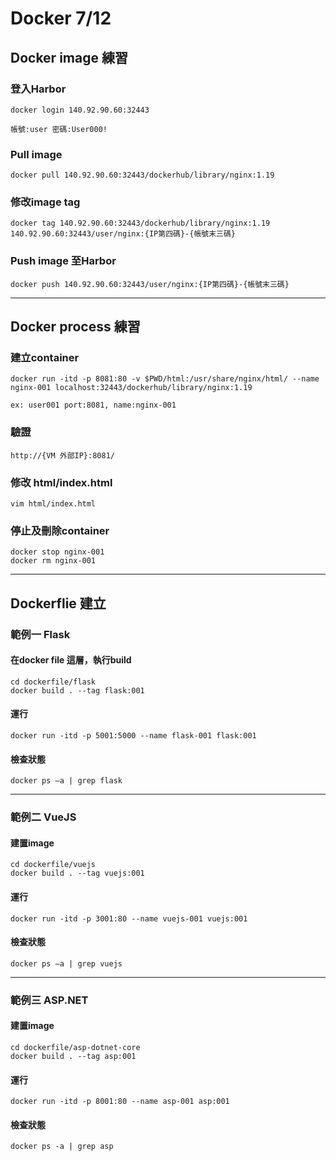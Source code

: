 # Docker 7/12 

## Docker image 練習
### 登入Harbor
```
docker login 140.92.90.60:32443
```
`帳號:user 密碼:User000!`

### Pull image
```
docker pull 140.92.90.60:32443/dockerhub/library/nginx:1.19
```

### 修改image tag
```
docker tag 140.92.90.60:32443/dockerhub/library/nginx:1.19 140.92.90.60:32443/user/nginx:{IP第四碼}-{帳號末三碼}
```

### Push image 至Harbor
```
docker push 140.92.90.60:32443/user/nginx:{IP第四碼}-{帳號末三碼}
```
---

## Docker process 練習

### 建立container
```
docker run -itd -p 8081:80 -v $PWD/html:/usr/share/nginx/html/ --name nginx-001 localhost:32443/dockerhub/library/nginx:1.19
```
`ex: user001 port:8081, name:nginx-001`

### 驗證
```
http://{VM 外部IP}:8081/
```

### 修改 html/index.html
```
vim html/index.html 
```

### 停止及刪除container
```
docker stop nginx-001
docker rm nginx-001
```
---
## Dockerflie 建立
### 範例一 Flask
#### 在docker file 這層，執行build
```
cd dockerfile/flask
docker build . --tag flask:001
```
#### 運行
```
docker run -itd -p 5001:5000 --name flask-001 flask:001
```
#### 檢查狀態
```
docker ps –a | grep flask
```
---
### 範例二 VueJS
#### 建置image
```
cd dockerfile/vuejs
docker build . --tag vuejs:001
```
#### 運行
```
docker run -itd -p 3001:80 --name vuejs-001 vuejs:001
```
#### 檢查狀態
```
docker ps –a | grep vuejs
```

---
### 範例三 ASP.NET 
#### 建置image
```
cd dockerfile/asp-dotnet-core
docker build . --tag asp:001
```
#### 運行
```
docker run -itd -p 8001:80 --name asp-001 asp:001
```
#### 檢查狀態
```
docker ps -a | grep asp
```
